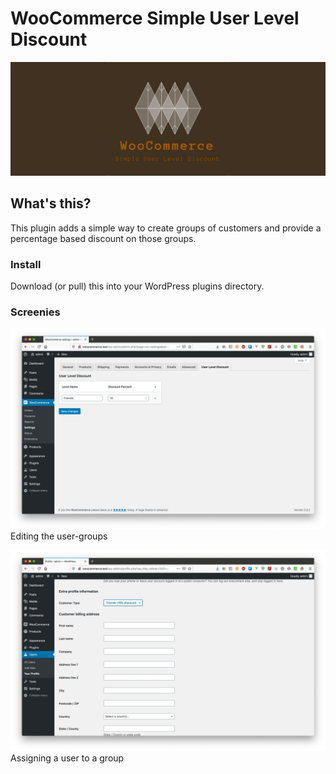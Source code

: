 # WooCommerce Simple User Level Discount

![alt text](logo@2x.png?raw=true "Woocommerce Simple User Level Discount")

## What's this?

This plugin adds a simple way to create groups of customers and provide a percentage based discount on those groups.

### Install

Download (or pull) this into your WordPress plugins directory.

### Screenies

![Editing the user-groups](img/user_groups.jpg "Editing the user-groups")
Editing the user-groups

![Assigning a user to a group](img/user_admin.jpg "Assigning a user to a group")
Assigning a user to a group
